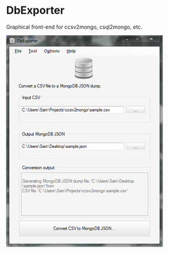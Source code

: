 # DbExporter

Graphical front-end for ccsv2mongo, csql2mongo, etc.

![Alt text](/DbExporter.png?raw=true "DbExporter")
